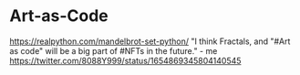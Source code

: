 # Art-as-Code
https://realpython.com/mandelbrot-set-python/ "I think Fractals, and "#Art as code" will be a big part of #NFTs in the future." - me https://twitter.com/8088Y999/status/1654869345804140545
